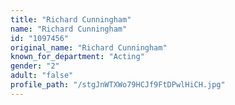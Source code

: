 ```yaml
---
title: "Richard Cunningham"
name: "Richard Cunningham"
id: "1097456"
original_name: "Richard Cunningham"
known_for_department: "Acting"
gender: "2"
adult: "false"
profile_path: "/stgJnWTXWo79HCJf9FtDPwlHiCH.jpg"
---
```

